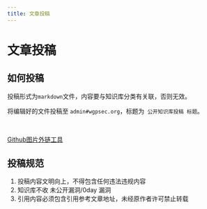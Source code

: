 ```yaml
---
title: 文章投稿
---
```

# 文章投稿

## 如何投稿

投稿形式为`markdown`文件，内容要与知识库分类有关联，否则无效。

将编辑好的文件投稿至 `admin#wgpsec.org`，标题为` 公开知识库投稿 标题`。

<a-alert type="info" message="提示" description="markdown文件内的图片以外链形式插入或以压缩包形式打包" showIcon>
</a-alert>

<br>

[Github图片外链工具](https://img-upload.releases.wgpsec.org/)

## 投稿规范

1. 投稿内容文明向上，不得包含任何违法违规内容
2. 知识库不收 未公开漏洞/0day 漏洞
3. 引用内容必须包含引用参考文章地址，未经原作者许可禁止转载
